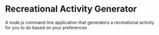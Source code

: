 # Recreational Activity Generator
A node.js command line application that generators a recreational activity for you to do based on your preferences